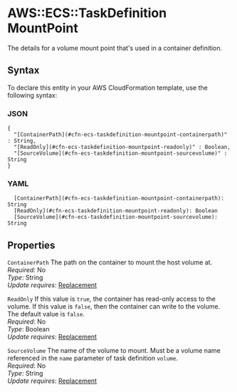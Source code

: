 # AWS::ECS::TaskDefinition MountPoint<a name="aws-properties-ecs-taskdefinition-mountpoint"></a>

The details for a volume mount point that's used in a container definition\.

## Syntax<a name="aws-properties-ecs-taskdefinition-mountpoint-syntax"></a>

To declare this entity in your AWS CloudFormation template, use the following syntax:

### JSON<a name="aws-properties-ecs-taskdefinition-mountpoint-syntax.json"></a>

```
{
  "[ContainerPath](#cfn-ecs-taskdefinition-mountpoint-containerpath)" : String,
  "[ReadOnly](#cfn-ecs-taskdefinition-mountpoint-readonly)" : Boolean,
  "[SourceVolume](#cfn-ecs-taskdefinition-mountpoint-sourcevolume)" : String
}
```

### YAML<a name="aws-properties-ecs-taskdefinition-mountpoint-syntax.yaml"></a>

```
  [ContainerPath](#cfn-ecs-taskdefinition-mountpoint-containerpath): String
  [ReadOnly](#cfn-ecs-taskdefinition-mountpoint-readonly): Boolean
  [SourceVolume](#cfn-ecs-taskdefinition-mountpoint-sourcevolume): String
```

## Properties<a name="aws-properties-ecs-taskdefinition-mountpoint-properties"></a>

`ContainerPath`  <a name="cfn-ecs-taskdefinition-mountpoint-containerpath"></a>
The path on the container to mount the host volume at\.  
*Required*: No  
*Type*: String  
*Update requires*: [Replacement](https://docs.aws.amazon.com/AWSCloudFormation/latest/UserGuide/using-cfn-updating-stacks-update-behaviors.html#update-replacement)

`ReadOnly`  <a name="cfn-ecs-taskdefinition-mountpoint-readonly"></a>
If this value is `true`, the container has read\-only access to the volume\. If this value is `false`, then the container can write to the volume\. The default value is `false`\.  
*Required*: No  
*Type*: Boolean  
*Update requires*: [Replacement](https://docs.aws.amazon.com/AWSCloudFormation/latest/UserGuide/using-cfn-updating-stacks-update-behaviors.html#update-replacement)

`SourceVolume`  <a name="cfn-ecs-taskdefinition-mountpoint-sourcevolume"></a>
The name of the volume to mount\. Must be a volume name referenced in the `name` parameter of task definition `volume`\.  
*Required*: No  
*Type*: String  
*Update requires*: [Replacement](https://docs.aws.amazon.com/AWSCloudFormation/latest/UserGuide/using-cfn-updating-stacks-update-behaviors.html#update-replacement)